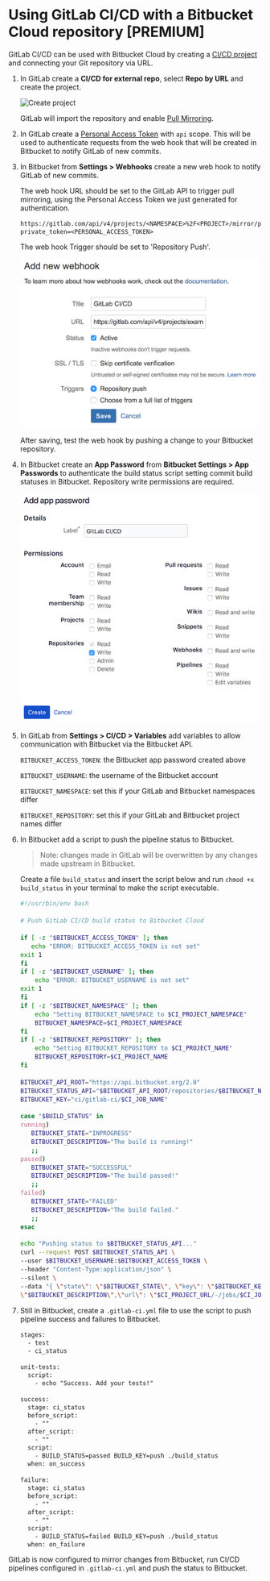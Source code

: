 # Using GitLab CI/CD with a Bitbucket Cloud repository **[PREMIUM]**

GitLab CI/CD can be used with Bitbucket Cloud by creating a
[CI/CD project](../../user/project/ci_cd_for_external_repo.md) and connecting
your Git repository via URL.

1. In GitLab create a **CI/CD for external repo**, select **Repo by URL** and
   create the project.

    ![Create project](img/external_repository.png)

    GitLab will import the repository and enable [Pull Mirroring][pull-mirroring].
    
1. In GitLab create a
   [Personal Access Token](../../user/profile/personal_access_tokens.md)
   with `api` scope. This will be used to authenticate requests from the web
   hook that will be created in Bitbucket to notify GitLab of new commits.

1. In Bitbucket from **Settings > Webhooks** create a new web hook to notify
   GitLab of new commits.

    The web hook URL should be set to the GitLab API to trigger pull mirroring,
    using the Personal Access Token we just generated for authentication.

    ```
    https://gitlab.com/api/v4/projects/<NAMESPACE>%2F<PROJECT>/mirror/pull?private_token=<PERSONAL_ACCESS_TOKEN>
    ```

    The web hook Trigger should be set to 'Repository Push'.

    ![Bitbucket Cloud webhook](img/bitbucket_webhook.png)

    After saving, test the web hook by pushing a change to your Bitbucket
    repository.

1. In Bitbucket create an **App Password** from **Bitbucket Settings > App
   Passwords** to authenticate the build status script setting commit build
   statuses in Bitbucket. Repository write permissions are required.

    ![Bitbucket Cloud webhook](img/bitbucket_app_password.png)

1. In GitLab from **Settings > CI/CD > Variables** add variables to allow
   communication with Bitbucket via the Bitbucket API.

    `BITBUCKET_ACCESS_TOKEN`: the Bitbucket app password created above

    `BITBUCKET_USERNAME`: the username of the Bitbucket account

    `BITBUCKET_NAMESPACE`: set this if your GitLab and Bitbucket namespaces differ

    `BITBUCKET_REPOSITORY`: set this if your GitLab and Bitbucket project names differ

1. In Bitbucket add a script to push the pipeline status to Bitbucket.

    > Note: changes made in GitLab will be overwritten by any changes made
    upstream in Bitbucket.

    Create a file `build_status` and insert the script below and run
    `chmod +x build_status` in your terminal to make the script executable.

    ```bash
    #!/usr/bin/env bash

    # Push GitLab CI/CD build status to Bitbucket Cloud

    if [ -z "$BITBUCKET_ACCESS_TOKEN" ]; then
       echo "ERROR: BITBUCKET_ACCESS_TOKEN is not set"
    exit 1
    fi
    if [ -z "$BITBUCKET_USERNAME" ]; then
        echo "ERROR: BITBUCKET_USERNAME is not set"
    exit 1
    fi
    if [ -z "$BITBUCKET_NAMESPACE" ]; then
        echo "Setting BITBUCKET_NAMESPACE to $CI_PROJECT_NAMESPACE"
        BITBUCKET_NAMESPACE=$CI_PROJECT_NAMESPACE
    fi
    if [ -z "$BITBUCKET_REPOSITORY" ]; then
        echo "Setting BITBUCKET_REPOSITORY to $CI_PROJECT_NAME"
        BITBUCKET_REPOSITORY=$CI_PROJECT_NAME
    fi

    BITBUCKET_API_ROOT="https://api.bitbucket.org/2.0"
    BITBUCKET_STATUS_API="$BITBUCKET_API_ROOT/repositories/$BITBUCKET_NAMESPACE/$BITBUCKET_REPOSITORY/commit/$CI_COMMIT_SHA/statuses/build"
    BITBUCKET_KEY="ci/gitlab-ci/$CI_JOB_NAME"

    case "$BUILD_STATUS" in
    running)
       BITBUCKET_STATE="INPROGRESS"
       BITBUCKET_DESCRIPTION="The build is running!"
       ;;
    passed)
       BITBUCKET_STATE="SUCCESSFUL"
       BITBUCKET_DESCRIPTION="The build passed!"
       ;;
    failed)
       BITBUCKET_STATE="FAILED"
       BITBUCKET_DESCRIPTION="The build failed."
       ;;
    esac

    echo "Pushing status to $BITBUCKET_STATUS_API..."
    curl --request POST $BITBUCKET_STATUS_API \
    --user $BITBUCKET_USERNAME:$BITBUCKET_ACCESS_TOKEN \
    --header "Content-Type:application/json" \
    --silent \
    --data "{ \"state\": \"$BITBUCKET_STATE\", \"key\": \"$BITBUCKET_KEY\", \"description\":
    \"$BITBUCKET_DESCRIPTION\",\"url\": \"$CI_PROJECT_URL/-/jobs/$CI_JOB_ID\" }"
    ```

1. Still in Bitbucket, create a `.gitlab-ci.yml` file to use the script to push
   pipeline success and failures to Bitbucket.

    ```
    stages:
      - test
      - ci_status

    unit-tests:
      script:
        - echo "Success. Add your tests!"

    success:
      stage: ci_status
      before_script:
        - ""
      after_script:
        - ""
      script:
        - BUILD_STATUS=passed BUILD_KEY=push ./build_status
      when: on_success

    failure:
      stage: ci_status
      before_script:
        - ""
      after_script:
        - ""
      script:
        - BUILD_STATUS=failed BUILD_KEY=push ./build_status
      when: on_failure
    ```

GitLab is now configured to mirror changes from Bitbucket, run CI/CD pipelines
configured in `.gitlab-ci.yml` and push the status to Bitbucket.

[pull-mirroring]: ../../workflow/repository_mirroring.md#pulling-from-a-remote-repository

